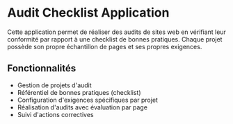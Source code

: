 
# Audit Checklist Application

Cette application permet de réaliser des audits de sites web en vérifiant leur conformité par rapport à une checklist de bonnes pratiques. Chaque projet possède son propre échantillon de pages et ses propres exigences.

## Fonctionnalités

- Gestion de projets d'audit
- Référentiel de bonnes pratiques (checklist)
- Configuration d'exigences spécifiques par projet
- Réalisation d'audits avec évaluation par page
- Suivi d'actions correctives

<!-- Commentaire pour forcer un nouveau build et vérifier la configuration TypeScript -->


